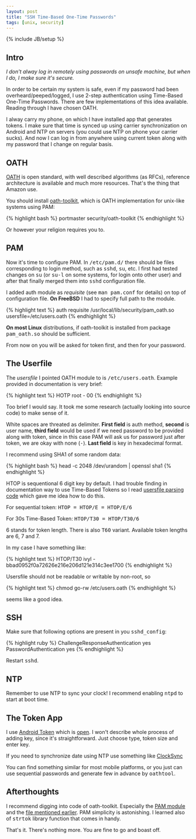 ```yaml
---
layout: post
title: "SSH Time-Based One-Time Passwords"
tags: [unix, security]
---
```

{% include JB/setup %}

## Intro

*I don't alway log in remotely using passwords on unsafe machine, but when I
do, I make sure it's secure.*

In order to be certain my system is safe, even if my password had been
overheard/peeped/logged, I use 2-step authentication using Time-Based
One-Time Passwords. There are few implementations of this idea available.
Reading through I have chosen OATH.

I alway carry my phone, on which I have installed app that generates tokens.
I make sure that time is synced up using carrier synchronization on Android
and NTP on servers (you could use NTP on phone your carrier sucks). And now I
can log in from anywhere using current token along with my password that I
change on regular basis.

## OATH

[OATH](http://en.wikipedia.org/wiki/Initiative_For_Open_Authentication) is
open standard, with well described algorithms (as RFCs), reference
architecture is available and much more resources. That's the thing that
Amazon use.

You should install [oath-toolkit](http://www.nongnu.org/oath-toolkit/), which
is OATH implementation for unix-like systems using PAM:

{% highlight bash %}
portmaster security/oath-toolkit
{% endhighlight %}

Or however your religion requires you to.

## PAM

Now it's time to configure PAM. In <tt>/etc/pam.d/</tt> there should be files
corresponding to login method, such as <tt>sshd</tt>, <tt>su</tt>, etc. I
first had tested changes on <tt>su</tt> (or <tt>su-l</tt> on some systems,
for login onto other user) and after that finally merged them into
<tt>sshd</tt> configuration file.

I added auth module as *requisite* (see <tt>man pam.conf</tt> for details) on
top of configuration file. **On FreeBSD** I had to specify full path to the module.

{% highlight text %}
auth requisite /usr/local/lib/security/pam_oath.so usersfile=/etc/users.oath
{% endhighlight %}

**On most Linux** distributions, if oath-toolkit is installed from package
<tt>pam_oath.so</tt> should be sufficient.

From now on you will be asked for token first, and then for your password.

## The Userfile

The *usersfile* I pointed OATH module to is <tt>/etc/users.oath</tt>. Example provided in
documentation is very brief:

{% highlight text %}
HOTP root - 00
{% endhighlight %}


Too brief I would say. It took me some research (actually looking into source
code) to make sense of it.

White spaces are threated as delimiter. **First field** is auth method, **second** is
user name, **third field** would be used if we need password to be provided along
with token, since in this case PAM will ask us for password just after token,
we are okay with none (<tt>-</tt>). **Last field** is key in hexadecimal format.


I recommend using SHA1 of some random data:

{% highlight bash %}
head -c 2048 /dev/urandom | openssl sha1
{% endhighlight %}

HTOP is sequentional 6 digit key by default. I had trouble finding in
documentation way to use Time-Based Tokens so I read [usersfile parsing
code](http://git.savannah.gnu.org/cgit/oath-toolkit.git/tree/liboath/usersfile.c)
which gave me idea how to do this.

For sequential token: <tt>HTOP = HTOP/E = HTOP/E/6</tt>

For 30s Time-Based Token: <tt>HTOP/T30 = HTOP/T30/6</tt>

6 stands for token length. There is also <tt>T60</tt> variant. Available
token lengths are 6, 7 and 7.

In my case I have something like:

{% highlight text %}
HTOP/T30 ivyl - bbad0952f0a72626e216e206d121e314c3ee1700
{% endhighlight %}

Usersfile should not be readable or writable by non-root, so

{% highlight text %}
chmod go-rw /etc/users.oath
{% endhighlight %}

seems like a good idea.

## SSH

Make sure that following options are present in you <tt>sshd_config</tt>:

{% highlight ruby %}
ChallengeResponseAuthentication yes
PasswordAuthentication yes
{% endhighlight %}

Restart <tt>sshd</tt>.

## NTP

Remember to use NTP to sync your clock! I recommend enabling <tt>ntpd</tt> to
start at boot time.

## The Token App

I use [Android
Token](https://play.google.com/store/apps/details?id=uk.co.bitethebullet.android.token)
which is [open](https://code.google.com/p/androidtoken/). I won't describe
whole process of adding key, since it's straightforward. Just choose type,
token size and enter key.

If you need to synchronize date using NTP use something like
[ClockSync](https://play.google.com/store/apps/details?id=ru.org.amip.ClockSync)

You can find something similar for most mobile platforms, or you just can use
sequential passwords and generate few in advance by <tt>oathtool</tt>.

## Afterthoughts

I recommend digging into code of oath-toolkit. Especially the [PAM
module](http://git.savannah.gnu.org/cgit/oath-toolkit.git/tree/pam_oath/pam_oath.c)
and the [file mentioned
earlier](http://git.savannah.gnu.org/cgit/oath-toolkit.git/tree/liboath/usersfile.c).
PAM simplicity is astonishing. I learned also of <tt>strtok</tt> library
function that comes in handy.

That's it. There's nothing more. You are fine to go and boast off.



